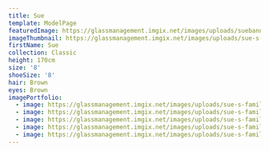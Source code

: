 ```yaml
---
title: Sue
template: ModelPage
featuredImage: https://glassmanagement.imgix.net/images/uploads/suebanner8743.jpg
imageThumbnail: https://glassmanagement.imgix.net/images/uploads/sue-s-family-15.jpg
firstName: Sue
collection: Classic
height: 170cm
size: '8'
shoeSize: '8'
hair: Brown
eyes: Brown
imagePortfolio:
  - image: https://glassmanagement.imgix.net/images/uploads/sue-s-family-18.jpg
  - image: https://glassmanagement.imgix.net/images/uploads/sue-s-family-19.jpg
  - image: https://glassmanagement.imgix.net/images/uploads/sue-s-family-20.jpg
  - image: https://glassmanagement.imgix.net/images/uploads/sue-s-family-17.jpg
  - image: https://glassmanagement.imgix.net/images/uploads/sue-s-family-14.jpg
---
```


